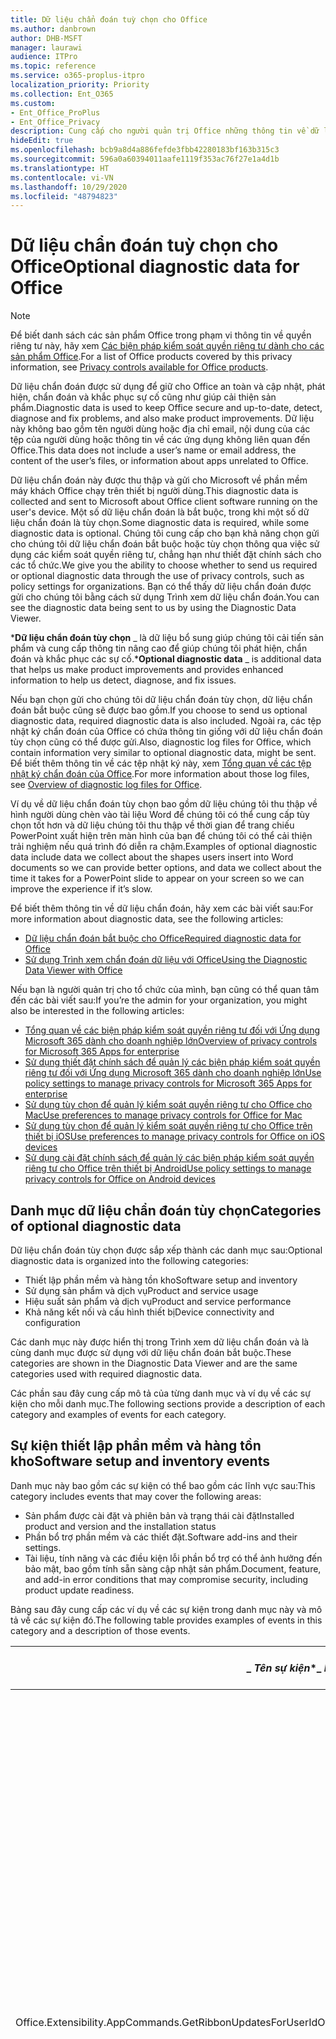 ```yaml
---
title: Dữ liệu chẩn đoán tuỳ chọn cho Office
ms.author: danbrown
author: DHB-MSFT
manager: laurawi
audience: ITPro
ms.topic: reference
ms.service: o365-proplus-itpro
localization_priority: Priority
ms.collection: Ent_O365
ms.custom:
- Ent_Office_ProPlus
- Ent_Office_Privacy
description: Cung cấp cho người quản trị Office những thông tin về dữ liệu chẩn đoán tùy chọn trong Office, bao gồm một số sự kiện ví dụ.
hideEdit: true
ms.openlocfilehash: bcb9a8d4a886fefde3fbb42280183bf163b315c3
ms.sourcegitcommit: 596a0a60394011aafe1119f353ac76f27e1a4d1b
ms.translationtype: HT
ms.contentlocale: vi-VN
ms.lasthandoff: 10/29/2020
ms.locfileid: "48794823"
---
```

# <a name="optional-diagnostic-data-for-office"></a><span data-ttu-id="03256-103">Dữ liệu chẩn đoán tuỳ chọn cho Office</span><span class="sxs-lookup"><span data-stu-id="03256-103">Optional diagnostic data for Office</span></span>

> [!NOTE]
> <span data-ttu-id="03256-104">Để biết danh sách các sản phẩm Office trong phạm vi thông tin về quyền riêng tư này, hãy xem [Các biện pháp kiểm soát quyền riêng tư dành cho các sản phẩm Office](products-versions-privacy-controls.md).</span><span class="sxs-lookup"><span data-stu-id="03256-104">For a list of Office products covered by this privacy information, see [Privacy controls available for Office products](products-versions-privacy-controls.md).</span></span>

<span data-ttu-id="03256-105">Dữ liệu chẩn đoán được sử dụng để giữ cho Office an toàn và cập nhật, phát hiện, chẩn đoán và khắc phục sự cố cũng như giúp cải thiện sản phẩm.</span><span class="sxs-lookup"><span data-stu-id="03256-105">Diagnostic data is used to keep Office secure and up-to-date, detect, diagnose and fix problems, and also make product improvements.</span></span> <span data-ttu-id="03256-106">Dữ liệu này không bao gồm tên người dùng hoặc địa chỉ email, nội dung của các tệp của người dùng hoặc thông tin về các ứng dụng không liên quan đến Office.</span><span class="sxs-lookup"><span data-stu-id="03256-106">This data does not include a user’s name or email address, the content of the user’s files, or information about apps unrelated to Office.</span></span>

<span data-ttu-id="03256-107">Dữ liệu chẩn đoán này được thu thập và gửi cho Microsoft về phần mềm máy khách Office chạy trên thiết bị người dùng.</span><span class="sxs-lookup"><span data-stu-id="03256-107">This diagnostic data is collected and sent to Microsoft about Office client software running on the user's device.</span></span> <span data-ttu-id="03256-108">Một số dữ liệu chẩn đoán là bắt buộc, trong khi một số dữ liệu chẩn đoán là tùy chọn.</span><span class="sxs-lookup"><span data-stu-id="03256-108">Some diagnostic data is required, while some diagnostic data is optional.</span></span> <span data-ttu-id="03256-109">Chúng tôi cung cấp cho bạn khả năng chọn gửi cho chúng tôi dữ liệu chẩn đoán bắt buộc hoặc tùy chọn thông qua việc sử dụng các kiểm soát quyền riêng tư, chẳng hạn như thiết đặt chính sách cho các tổ chức.</span><span class="sxs-lookup"><span data-stu-id="03256-109">We give you the ability to choose whether to send us required or optional diagnostic data through the use of privacy controls, such as policy settings for organizations.</span></span> <span data-ttu-id="03256-110">Bạn có thể thấy dữ liệu chẩn đoán được gửi cho chúng tôi bằng cách sử dụng Trình xem dữ liệu chẩn đoán.</span><span class="sxs-lookup"><span data-stu-id="03256-110">You can see the diagnostic data being sent to us by using the Diagnostic Data Viewer.</span></span>

<span data-ttu-id="03256-111">\***Dữ liệu chẩn đoán tùy chọn** _ là dữ liệu bổ sung giúp chúng tôi cải tiến sản phẩm và cung cấp thông tin nâng cao để giúp chúng tôi phát hiện, chẩn đoán và khắc phục các sự cố.</span><span class="sxs-lookup"><span data-stu-id="03256-111">\***Optional diagnostic data** _ is additional data that helps us make product improvements and provides enhanced information to help us detect, diagnose, and fix issues.</span></span>

<span data-ttu-id="03256-112">Nếu bạn chọn gửi cho chúng tôi dữ liệu chẩn đoán tùy chọn, dữ liệu chẩn đoán bắt buộc cũng sẽ được bao gồm.</span><span class="sxs-lookup"><span data-stu-id="03256-112">If you choose to send us optional diagnostic data, required diagnostic data is also included.</span></span> <span data-ttu-id="03256-113">Ngoài ra, các tệp nhật ký chẩn đoán của Office có chứa thông tin giống với dữ liệu chẩn đoán tùy chọn cũng có thể được gửi.</span><span class="sxs-lookup"><span data-stu-id="03256-113">Also, diagnostic log files for Office, which contain information very similar to optional diagnostic data, might be sent.</span></span> <span data-ttu-id="03256-114">Để biết thêm thông tin về các tệp nhật ký này, xem [Tổng quan về các tệp nhật ký chẩn đoán của Office](https://support.microsoft.com/office/fba86aac-70dc-4858-ae1f-ec2034346cdf).</span><span class="sxs-lookup"><span data-stu-id="03256-114">For more information about those log files, see [Overview of diagnostic log files for Office](https://support.microsoft.com/office/fba86aac-70dc-4858-ae1f-ec2034346cdf).</span></span>

<span data-ttu-id="03256-115">Ví dụ về dữ liệu chẩn đoán tùy chọn bao gồm dữ liệu chúng tôi thu thập về hình người dùng chèn vào tài liệu Word để chúng tôi có thể cung cấp tùy chọn tốt hơn và dữ liệu chúng tôi thu thập về thời gian để trang chiếu PowerPoint xuất hiện trên màn hình của bạn để chúng tôi có thể cải thiện trải nghiệm nếu quá trình đó diễn ra chậm.</span><span class="sxs-lookup"><span data-stu-id="03256-115">Examples of optional diagnostic data include data we collect about the shapes users insert into Word documents so we can provide better options, and data we collect about the time it takes for a PowerPoint slide to appear on your screen so we can improve the experience if it’s slow.</span></span>

<span data-ttu-id="03256-116">Để biết thêm thông tin về dữ liệu chẩn đoán, hãy xem các bài viết sau:</span><span class="sxs-lookup"><span data-stu-id="03256-116">For more information about diagnostic data, see the following articles:</span></span>

- [<span data-ttu-id="03256-117">Dữ liệu chẩn đoán bắt buộc cho Office</span><span class="sxs-lookup"><span data-stu-id="03256-117">Required diagnostic data for Office</span></span>](required-diagnostic-data.md)
- [<span data-ttu-id="03256-118">Sử dụng Trình xem chẩn đoán dữ liệu với Office</span><span class="sxs-lookup"><span data-stu-id="03256-118">Using the Diagnostic Data Viewer with Office</span></span>](https://support.microsoft.com/office/cf761ce9-d805-4c60-a339-4e07f3182855)

<span data-ttu-id="03256-119">Nếu bạn là người quản trị cho tổ chức của mình, bạn cũng có thể quan tâm đến các bài viết sau:</span><span class="sxs-lookup"><span data-stu-id="03256-119">If you’re the admin for your organization, you might also be interested in the following articles:</span></span>

- [<span data-ttu-id="03256-120">Tổng quan về các biện pháp kiểm soát quyền riêng tư đối với Ứng dụng Microsoft 365 dành cho doanh nghiệp lớn</span><span class="sxs-lookup"><span data-stu-id="03256-120">Overview of privacy controls for Microsoft 365 Apps for enterprise</span></span>](overview-privacy-controls.md)
- [<span data-ttu-id="03256-121">Sử dụng thiết đặt chính sách để quản lý các biện pháp kiểm soát quyền riêng tư đối với Ứng dụng Microsoft 365 dành cho doanh nghiệp lớn</span><span class="sxs-lookup"><span data-stu-id="03256-121">Use policy settings to manage privacy controls for Microsoft 365 Apps for enterprise</span></span>](manage-privacy-controls.md)
- [<span data-ttu-id="03256-122">Sử dụng tùy chọn để quản lý kiểm soát quyền riêng tư cho Office cho Mac</span><span class="sxs-lookup"><span data-stu-id="03256-122">Use preferences to manage privacy controls for Office for Mac</span></span>](mac-privacy-preferences.md)
- [<span data-ttu-id="03256-123">Sử dụng tùy chọn để quản lý kiểm soát quyền riêng tư cho Office trên thiết bị iOS</span><span class="sxs-lookup"><span data-stu-id="03256-123">Use preferences to manage privacy controls for Office on iOS devices</span></span>](ios-privacy-preferences.md)
- [<span data-ttu-id="03256-124">Sử dụng cài đặt chính sách để quản lý các biện pháp kiểm soát quyền riêng tư cho Office trên thiết bị Android</span><span class="sxs-lookup"><span data-stu-id="03256-124">Use policy settings to manage privacy controls for Office on Android devices</span></span>](android-privacy-controls.md)

## <a name="categories-of-optional-diagnostic-data"></a><span data-ttu-id="03256-125">Danh mục dữ liệu chẩn đoán tùy chọn</span><span class="sxs-lookup"><span data-stu-id="03256-125">Categories of optional diagnostic data</span></span>

<span data-ttu-id="03256-126">Dữ liệu chẩn đoán tùy chọn được sắp xếp thành các danh mục sau:</span><span class="sxs-lookup"><span data-stu-id="03256-126">Optional diagnostic data is organized into the following categories:</span></span>

- <span data-ttu-id="03256-127">Thiết lập phần mềm và hàng tồn kho</span><span class="sxs-lookup"><span data-stu-id="03256-127">Software setup and inventory</span></span>
- <span data-ttu-id="03256-128">Sử dụng sản phẩm và dịch vụ</span><span class="sxs-lookup"><span data-stu-id="03256-128">Product and service usage</span></span>
- <span data-ttu-id="03256-129">Hiệu suất sản phẩm và dịch vụ</span><span class="sxs-lookup"><span data-stu-id="03256-129">Product and service performance</span></span>
- <span data-ttu-id="03256-130">Khả năng kết nối và cấu hình thiết bị</span><span class="sxs-lookup"><span data-stu-id="03256-130">Device connectivity and configuration</span></span>

<span data-ttu-id="03256-131">Các danh mục này được hiển thị trong Trình xem dữ liệu chẩn đoán và là cùng danh mục được sử dụng với dữ liệu chẩn đoán bắt buộc.</span><span class="sxs-lookup"><span data-stu-id="03256-131">These categories are shown in the Diagnostic Data Viewer and are the same categories used with required diagnostic data.</span></span>

<span data-ttu-id="03256-132">Các phần sau đây cung cấp mô tả của từng danh mục và ví dụ về các sự kiện cho mỗi danh mục.</span><span class="sxs-lookup"><span data-stu-id="03256-132">The following sections provide a description of each category and examples of events for each category.</span></span>

## <a name="software-setup-and-inventory-events"></a><span data-ttu-id="03256-133">Sự kiện thiết lập phần mềm và hàng tồn kho</span><span class="sxs-lookup"><span data-stu-id="03256-133">Software setup and inventory events</span></span>

<span data-ttu-id="03256-134">Danh mục này bao gồm các sự kiện có thể bao gồm các lĩnh vực sau:</span><span class="sxs-lookup"><span data-stu-id="03256-134">This category includes events that may cover the following areas:</span></span>

- <span data-ttu-id="03256-135">Sản phẩm được cài đặt và phiên bản và trạng thái cài đặt</span><span class="sxs-lookup"><span data-stu-id="03256-135">Installed product and version and the installation status</span></span>
- <span data-ttu-id="03256-136">Phần bổ trợ phần mềm và các thiết đặt.</span><span class="sxs-lookup"><span data-stu-id="03256-136">Software add-ins and their settings.</span></span>
- <span data-ttu-id="03256-137">Tài liệu, tính năng và các điều kiện lỗi phần bổ trợ có thể ảnh hưởng đến bảo mật, bao gồm tính sẵn sàng cập nhật sản phẩm.</span><span class="sxs-lookup"><span data-stu-id="03256-137">Document, feature, and add-in error conditions that may compromise security, including product update readiness.</span></span>

<span data-ttu-id="03256-138">Bảng sau đây cung cấp các ví dụ về các sự kiện trong danh mục này và mô tả về các sự kiện đó.</span><span class="sxs-lookup"><span data-stu-id="03256-138">The following table provides examples of events in this category and a description of those events.</span></span>

| <span data-ttu-id="03256-139">_ *Tên sự kiện*\*</span><span class="sxs-lookup"><span data-stu-id="03256-139">_ *Event name*\*</span></span>   | <span data-ttu-id="03256-140">**Mô tả sự kiện**</span><span class="sxs-lookup"><span data-stu-id="03256-140">**Event description**</span></span>  |
| ---- | ---- |
| <span data-ttu-id="03256-141">Office.Extensibility.AppCommands.GetRibbonUpdatesForUserId</span><span class="sxs-lookup"><span data-stu-id="03256-141">Office.Extensibility.AppCommands.GetRibbonUpdatesForUserId</span></span> | <span data-ttu-id="03256-142">Sự kiện này cho biết liệu Word có cập nhật thành công dải băng trong Giao diện người dùng Word hay không khi người dùng thay đổi danh tính của họ.</span><span class="sxs-lookup"><span data-stu-id="03256-142">This event indicates whether Word successfully updates the Ribbon in the Word User Interface when the user changes their identity.</span></span> <span data-ttu-id="03256-143">Chúng tôi sử dụng sự kiện này để phát hiện thiết lập không chính xác và các sự cố khác ảnh hưởng đến giao diện người dùng Office.</span><span class="sxs-lookup"><span data-stu-id="03256-143">We use this event to detect incorrect setup and other issues that would affect the Office user interface.</span></span> |
| <span data-ttu-id="03256-144">Office.Extensibility.AppCommands.AppCmdInstall</span><span class="sxs-lookup"><span data-stu-id="03256-144">Office.Extensibility.AppCommands.AppCmdInstall</span></span>   | <span data-ttu-id="03256-145">Sự kiện này cung cấp thông tin về phần bổ trợ Office mà người dùng đã cài đặt, bao gồm ID ứng dụng, bản dựng và phiên bản hệ điều hành, thành công của bản cài đặt và thời gian cài đặt.</span><span class="sxs-lookup"><span data-stu-id="03256-145">This event provides information about the Office add-in that the user has installed, including app ID, operating system build and version, success of installation, and duration of install.</span></span>  |

## <a name="product-and-service-usage-events"></a><span data-ttu-id="03256-146">Sự kiện sử dụng sản phẩm và dịch vụ</span><span class="sxs-lookup"><span data-stu-id="03256-146">Product and service usage events</span></span>

<span data-ttu-id="03256-147">Danh mục này bao gồm các sự kiện có thể bao gồm các lĩnh vực sau:</span><span class="sxs-lookup"><span data-stu-id="03256-147">This category includes events that may cover the following areas:</span></span>

- <span data-ttu-id="03256-148">Thành công của chức năng ứng dụng.</span><span class="sxs-lookup"><span data-stu-id="03256-148">Success of application functionality.</span></span> <span data-ttu-id="03256-149">Giới hạn mở và đóng ứng dụng và tài liệu, chỉnh sửa tệp và chia sẻ tệp (cộng tác).</span><span class="sxs-lookup"><span data-stu-id="03256-149">Limited to opening and closing of the application and documents, file editing, and file sharing (collaboration).</span></span>
- <span data-ttu-id="03256-150">Xác định xem các sự kiện tính năng cụ thể đã xảy ra hay chưa, chẳng hạn như bắt đầu hoặc dừng và tính năng có đang hoạt động hay không.</span><span class="sxs-lookup"><span data-stu-id="03256-150">Determination if specific feature events have occurred, such as start or stop, and if feature is running.</span></span>
- <span data-ttu-id="03256-151">Các tính năng trợ năng của Office</span><span class="sxs-lookup"><span data-stu-id="03256-151">Office accessibility features</span></span>

<span data-ttu-id="03256-152">Bảng sau đây cung cấp các ví dụ về các sự kiện trong danh mục này và mô tả về các sự kiện đó.</span><span class="sxs-lookup"><span data-stu-id="03256-152">The following table provides examples of events in this category and a description of those events.</span></span>

| <span data-ttu-id="03256-153">**Tên sự kiện**</span><span class="sxs-lookup"><span data-stu-id="03256-153">**Event name**</span></span>   | <span data-ttu-id="03256-154">**Mô tả sự kiện**</span><span class="sxs-lookup"><span data-stu-id="03256-154">**Event description**</span></span>  |
| ------ | ------- |
| <span data-ttu-id="03256-155">Office.Word.Commanding.Highlight</span><span class="sxs-lookup"><span data-stu-id="03256-155">Office.Word.Commanding.Highlight</span></span>  | <span data-ttu-id="03256-156">Sự kiện này cho thấy Word đã thực thi lệnh để tô sáng văn bản.</span><span class="sxs-lookup"><span data-stu-id="03256-156">This event indicates Word has executed the command to highlight text.</span></span> <span data-ttu-id="03256-157">Chúng tôi sử dụng sự kiện này để phát hiện lỗi trong lệnh tô sáng văn bản.</span><span class="sxs-lookup"><span data-stu-id="03256-157">We use this event to detect errors in the text-highlight command.</span></span>  |
| <span data-ttu-id="03256-158">Office.Translator.AddInLoaded</span><span class="sxs-lookup"><span data-stu-id="03256-158">Office.Translator.AddInLoaded</span></span>   | <span data-ttu-id="03256-159">Thông báo hoạt động để chỉ ra rằng tính năng bộ dịch đã được tải và kết xuất thành công.</span><span class="sxs-lookup"><span data-stu-id="03256-159">A heartbeat to indicate that the translator feature has been loaded and rendered successfully.</span></span>  |
| <span data-ttu-id="03256-160">Office.Graphics.GVizInsertShape</span><span class="sxs-lookup"><span data-stu-id="03256-160">Office.Graphics.GVizInsertShape</span></span> |<span data-ttu-id="03256-161">Theo dõi việc sử dụng tính năng Chèn Hình trong Word và cũng báo cáo chi tiết về các loại hình được chèn và từ nguồn nào.</span><span class="sxs-lookup"><span data-stu-id="03256-161">Tracks the usage of the Insert Shape feature in Word and also reports details of types of shapes inserted and from which source.</span></span>| 
| <span data-ttu-id="03256-162">Office.PowerPoint.PPT.Desktop.SummaryZoomInsertionRule</span><span class="sxs-lookup"><span data-stu-id="03256-162">Office.PowerPoint.PPT.Desktop.SummaryZoomInsertionRule</span></span>   | <span data-ttu-id="03256-163">Sự kiện này xác định xem có bất kỳ phần nào trong tài liệu hay không khi người dùng đang chèn Thu phóng Tóm tắt và nếu người dùng chọn xóa các phần hiện có.</span><span class="sxs-lookup"><span data-stu-id="03256-163">This event determines if there are any sections present in a document when the user is inserting Summary Zoom and if the user chooses to delete existing sections.</span></span> |
| <span data-ttu-id="03256-164">Office.Security.SecureReaderHost.ProtectedViewValidation</span><span class="sxs-lookup"><span data-stu-id="03256-164">Office.Security.SecureReaderHost.ProtectedViewValidation</span></span> | <span data-ttu-id="03256-165">Theo dõi thời điểm và lý do tại sao tệp được mở trong Dạng xem được bảo vệ.</span><span class="sxs-lookup"><span data-stu-id="03256-165">Tracks when and why a file is opened in Protected View.</span></span> <span data-ttu-id="03256-166">Được sử dụng để chẩn đoán các điều kiện mà trong đó Chế độ xem được bảo vệ có thể không được kích hoạt chính xác để đảm bảo tính năng này hoạt động tốt.</span><span class="sxs-lookup"><span data-stu-id="03256-166">Used to diagnose conditions where Protected View may not be correctly triggered to ensure the feature is working properly.</span></span> |

## <a name="product-and-service-performance-events"></a><span data-ttu-id="03256-167">Sự kiện hiệu suất sản phẩm và dịch vụ</span><span class="sxs-lookup"><span data-stu-id="03256-167">Product and service performance events</span></span>

<span data-ttu-id="03256-168">Danh mục này bao gồm các sự kiện có thể bao gồm các lĩnh vực sau:</span><span class="sxs-lookup"><span data-stu-id="03256-168">This category includes events that may cover the following areas:</span></span>

- <span data-ttu-id="03256-169">Ứng dụng không mong muốn thoát (sự cố) và trạng thái của ứng dụng khi điều đó xảy ra.</span><span class="sxs-lookup"><span data-stu-id="03256-169">Unexpected application exits (crashes) and the state of the application when that happens.</span></span>
- <span data-ttu-id="03256-170">Thời gian phản hồi hoặc hiệu suất kém cho các tình huống như ứng dụng khởi động hoặc mở tệp.</span><span class="sxs-lookup"><span data-stu-id="03256-170">Poor response time or performance for scenarios such as application start up or opening a file.</span></span>
- <span data-ttu-id="03256-171">Lỗi về chức năng của một tính năng hoặc trải nghiệm người dùng.</span><span class="sxs-lookup"><span data-stu-id="03256-171">Errors in functionality of a feature or user experience.</span></span>

<span data-ttu-id="03256-172">Bảng sau đây cung cấp các ví dụ về các sự kiện trong danh mục này và mô tả về các sự kiện đó.</span><span class="sxs-lookup"><span data-stu-id="03256-172">The following table provides examples of events in this category and a description of those events.</span></span>

| <span data-ttu-id="03256-173">**Tên sự kiện**</span><span class="sxs-lookup"><span data-stu-id="03256-173">**Event name**</span></span>    | <span data-ttu-id="03256-174">**Mô tả sự kiện**</span><span class="sxs-lookup"><span data-stu-id="03256-174">**Event description**</span></span>   |
| --------------- | -------------- |
| <span data-ttu-id="03256-175">Office.Word.Word.CoreSaveTime100ns</span><span class="sxs-lookup"><span data-stu-id="03256-175">Office.Word.Word.CoreSaveTime100ns</span></span>     | <span data-ttu-id="03256-176">Sự kiện này ghi lại hiệu suất của hoạt động lưu tài liệu bằng Word.</span><span class="sxs-lookup"><span data-stu-id="03256-176">This event logs the performance of a document save activity by Word.</span></span> <span data-ttu-id="03256-177">Chúng tôi sử dụng sự kiện này để phát hiện lỗi và các vấn đề về hiệu suất trong hoạt động lưu tài liệu Word.</span><span class="sxs-lookup"><span data-stu-id="03256-177">We use this event to detect errors and performance issues in the Word save document activity.</span></span>|
| <span data-ttu-id="03256-178">Office.Identity.SignInForWamAccountAad</span><span class="sxs-lookup"><span data-stu-id="03256-178">Office.Identity.SignInForWamAccountAad</span></span>  | <span data-ttu-id="03256-179">Sự kiện này được gửi khi người dùng đăng nhập vào tài khoản Active Directory Azure với thư viện Trình quản lý tài khoản web (WAM).</span><span class="sxs-lookup"><span data-stu-id="03256-179">This event is sent when a user is signed in to an Azure Active Directory account with Web Account Manager (WAM) library.</span></span> <span data-ttu-id="03256-180">Sự kiện này sẽ gửi siêu dữ liệu như AppName, AppVersion và ErrorCode nếu sự kiện không thành công.</span><span class="sxs-lookup"><span data-stu-id="03256-180">This event sends metadata such as AppName, AppVersion, and ErrorCode if the event failed.</span></span> |
| <span data-ttu-id="03256-181">Office.PowerPoint.PPT.Desktop.FileOpen.FirstSlideMasterThumbnailRenderTime</span><span class="sxs-lookup"><span data-stu-id="03256-181">Office.PowerPoint.PPT.Desktop.FileOpen.FirstSlideMasterThumbnailRenderTime</span></span> | <span data-ttu-id="03256-182">Sự kiện này thu thập khoảng thời gian cần thiết để hiển thị hình thu nhỏ chính của trang chiếu đầu tiên trong PowerPoint.</span><span class="sxs-lookup"><span data-stu-id="03256-182">This event collects the length of time it takes to render the first slide master thumbnail in PowerPoint.</span></span>  |
| <span data-ttu-id="03256-183">Office.Extensibility.Diagnostics</span><span class="sxs-lookup"><span data-stu-id="03256-183">Office.Extensibility.Diagnostics</span></span>   | <span data-ttu-id="03256-184">Sự kiện này cung cấp thông tin chẩn đoán chung cho các phần bổ trợ Office, chẳng hạn như báo cáo sự cố để gỡ lỗi.</span><span class="sxs-lookup"><span data-stu-id="03256-184">This event provides general diagnostic information for Office add-ins, such as crash reports for debugging.</span></span>|

## <a name="device-connectivity-and-configuration-events"></a><span data-ttu-id="03256-185">Sự kiện khả năng kết nối và cấu hình</span><span class="sxs-lookup"><span data-stu-id="03256-185">Device connectivity and configuration events</span></span>

<span data-ttu-id="03256-186">Danh mục này bao gồm các sự kiện có thể bao gồm các lĩnh vực sau:</span><span class="sxs-lookup"><span data-stu-id="03256-186">This category includes events that may cover the following areas:</span></span>

- <span data-ttu-id="03256-187">Trạng thái kết nối mạng và cài đặt thiết bị, chẳng hạn như bộ nhớ.</span><span class="sxs-lookup"><span data-stu-id="03256-187">Network connection state and device settings, such as memory.</span></span>

<span data-ttu-id="03256-188">Bảng sau đây cung cấp các ví dụ về các sự kiện trong danh mục này và mô tả về các sự kiện đó.</span><span class="sxs-lookup"><span data-stu-id="03256-188">The following table provides examples of events in this category and a description of those events.</span></span>

| <span data-ttu-id="03256-189">**Tên sự kiện**</span><span class="sxs-lookup"><span data-stu-id="03256-189">**Event name**</span></span>                    | <span data-ttu-id="03256-190">**Mô tả sự kiện**</span><span class="sxs-lookup"><span data-stu-id="03256-190">**Event description**</span></span>                                                                                                                                                     |
| ------ | ----- |
| <span data-ttu-id="03256-191">Office.Graphics.ArtViewValidate</span><span class="sxs-lookup"><span data-stu-id="03256-191">Office.Graphics.ArtViewValidate</span></span> | <span data-ttu-id="03256-192">Sự kiện này ghi lại xác nhận kết quả của Chế độ xem đồ họa hỗ trợ Giao diện người dùng đồ họa.</span><span class="sxs-lookup"><span data-stu-id="03256-192">This event logs validation the results of Graphics View that supports Graphics User Interface.</span></span> <span data-ttu-id="03256-193">Chúng tôi sử dụng sự kiện này để thu thập dữ liệu sử dụng và lỗi về kết xuất đồ họa.</span><span class="sxs-lookup"><span data-stu-id="03256-193">We use the event to collect usage and error data about graphics rendering.</span></span> |
| <span data-ttu-id="03256-194">Office.Graphics.ARCExceptionScope</span><span class="sxs-lookup"><span data-stu-id="03256-194">Office.Graphics.ARCExceptionScope</span></span> | <span data-ttu-id="03256-195">Sự kiện này theo dõi các lỗi kết xuất bắt nguồn từ công cụ kết xuất.</span><span class="sxs-lookup"><span data-stu-id="03256-195">This event tracks rendering failures coming from the rendering engine.</span></span> |
| <span data-ttu-id="03256-196">Office.Extensibility.ODPLatency</span><span class="sxs-lookup"><span data-stu-id="03256-196">Office.Extensibility.ODPLatency</span></span>   | <span data-ttu-id="03256-197">Sự kiện này cung cấp thông tin về tốc độ và kết nối mạng của người dùng.</span><span class="sxs-lookup"><span data-stu-id="03256-197">This event provides information about the user’s network connection and speed.</span></span>     |
